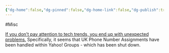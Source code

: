 ```yaml
---
{"dg-home":false,"dg-pinned":false,"dg-home-link":false,"dg-publish":true,"tags":["dgblip"],"created-date":"2020-07-09T00:00:00","disabled rules":["yaml-title","yaml-title-alias","file-name-heading"],"title":"philipp @ 2020-07-09","dg-permalink":"2020/07/09/yahoo-groups/","updated-date":"2025-04-30T22:27:35","dg-path":"blips/2020-07-09-yahoo-groups.md","permalink":"/2020/07/09/yahoo-groups/","dgPassFrontmatter":true}
---
```



#Misc

[If you don't pay attention to tech trends, you end up with unexpected
problems.](https://mobile.twitter.com/erincandescent/status/1184587323599736837)
Specifically, it seems that UK Phone Number Assignments have been handled within
Yahoo! Groups - which has been shut down.



